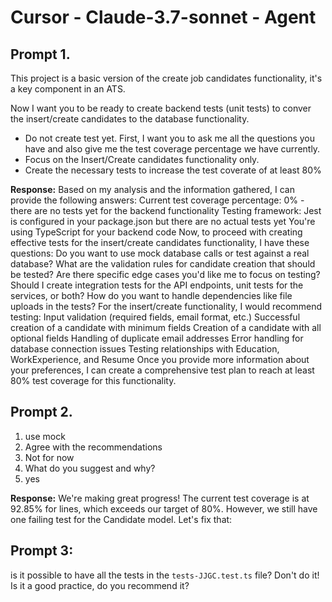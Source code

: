 # Cursor - Claude-3.7-sonnet - Agent

## Prompt 1.

This project is a basic version of the create job candidates functionality, it's a key component in an ATS.

Now I want you to be ready to create backend tests (unit tests) to conver the insert/create candidates to the database functionality.

- Do not create test yet. First, I want you to ask me all the questions you have and also give me the test coverage percentage we have currently.
- Focus on the Insert/Create candidates functionality only.
- Create the necessary tests to increase the test coverate of at least 80%

**Response:**
Based on my analysis and the information gathered, I can provide the following answers:
Current test coverage percentage: 0% - there are no tests yet for the backend functionality
Testing framework: Jest is configured in your package.json but there are no actual tests yet
You're using TypeScript for your backend code
Now, to proceed with creating effective tests for the insert/create candidates functionality, I have these questions:
Do you want to use mock database calls or test against a real database?
What are the validation rules for candidate creation that should be tested?
Are there specific edge cases you'd like me to focus on testing?
Should I create integration tests for the API endpoints, unit tests for the services, or both?
How do you want to handle dependencies like file uploads in the tests?
For the insert/create functionality, I would recommend testing:
Input validation (required fields, email format, etc.)
Successful creation of a candidate with minimum fields
Creation of a candidate with all optional fields
Handling of duplicate email addresses
Error handling for database connection issues
Testing relationships with Education, WorkExperience, and Resume
Once you provide more information about your preferences, I can create a comprehensive test plan to reach at least 80% test coverage for this functionality.

## Prompt 2.

1. use mock
2. Agree with the recommendations
3. Not for now
4. What do you suggest and why?
5. yes

**Response:**
We're making great progress! The current test coverage is at 92.85% for lines, which exceeds our target of 80%. However, we still have one failing test for the Candidate model. Let's fix that:

## Prompt 3:

is it possible to have all the tests in the `tests-JJGC.test.ts` file?
Don't do it!
Is it a good practice, do you recommend it?
